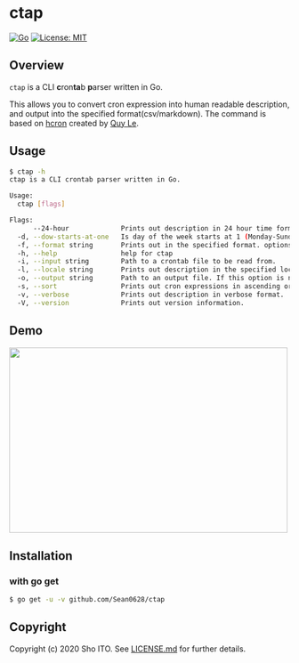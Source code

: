 # ctap
[![Go](https://github.com/Sean0628/ctap/workflows/Go/badge.svg?branch=main)](https://github.com/Sean0628/ctap/actions?query=workflow%3AGo)
[![License: MIT](https://img.shields.io/badge/License-MIT-yellow.svg)](https://github.com/Sean0628/ctap/blob/main/LICENSE.md)

## Overview
`ctap` is a CLI **c**ron**ta**b **p**arser written in Go.

This allows you to convert cron expression into human readable description, and output into the specified format(csv/markdown).
The command is based on [hcron](https://github.com/lnquy/cron#hcron) created by [Quy Le](https://github.com/lnquy).

## Usage
```sh
$ ctap -h
ctap is a CLI crontab parser written in Go.

Usage:
  ctap [flags]

Flags:
      --24-hour             Prints out description in 24 hour time format.
  -d, --dow-starts-at-one   Is day of the week starts at 1 (Monday-Sunday: 1-7).
  -f, --format string       Prints out in the specified format. options: csv, markdown
  -h, --help                help for ctap
  -i, --input string        Path to a crontab file to be read from.
  -l, --locale string       Prints out description in the specified locale. (default "en")
  -o, --output string       Path to an output file. If this option is not set, the results are printed out to standard output.
  -s, --sort                Prints out cron expressions in ascending order.
  -v, --verbose             Prints out description in verbose format.
  -V, --version             Prints out version information.
```

## Demo
<img src="https://user-images.githubusercontent.com/35167423/97780476-4a5dc300-1bc8-11eb-9708-293095a5b5fd.gif" width="500" height="333"/>

## Installation
### with go get
```sh
$ go get -u -v github.com/Sean0628/ctap
```

## Copyright
Copyright (c) 2020 Sho ITO. See [LICENSE.md](https://github.com/Sean0628/ctap/blob/main/LICENSE.md) for further details.
